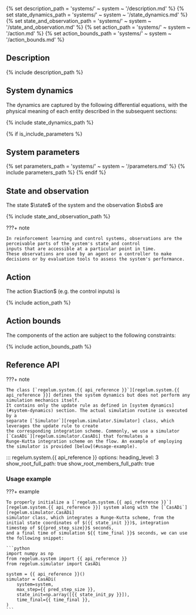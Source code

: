 


{% set description_path = 'systems/' ~ system ~ '/description.md' %}
{% set state_dynamics_path = 'systems/' ~ system ~ '/state_dynamics.md' %}
{% set state_and_observation_path = 'systems/' ~ system ~ '/state_and_observation.md' %}
{% set action_path = 'systems/' ~ system ~ '/action.md' %}
{% set action_bounds_path = 'systems/' ~ system ~ '/action_bounds.md' %}


## Description

{% include description_path %}


## System dynamics

The dynamics are captured by the following differential equations, with the physical meaning of each entity described in the subsequent sections:



{% include state_dynamics_path %}

{% if is_include_parameters %}
## System parameters
{% set parameters_path = 'systems/' ~ system ~ '/parameters.md' %}
{% include parameters_path %}
{% endif %}

## State and observation

The state $\state$ of the system and the observation $\obs$ are

{% include state_and_observation_path %}

???+ note

    In reinforcement learning and control systems, observations are the perceivable parts of the system's state and control 
    inputs that are accessible at a particular point in time. 
    These observations are used by an agent or a controller to make decisions or by evaluation tools to assess the system's performance.

## Action

The action $\action$ (e.g. the control inputs) is

{% include action_path %}

## Action bounds

The components of the action are subject to the following constraints:

{% include action_bounds_path %}

## Reference API


???+ note

    The class [`regelum.system.{{ api_reference }}`][regelum.system.{{ api_reference }}] defines the system dynamics but does not perform any simulation mechanics itself. 
    It contains only the update rule as defined in [system dynamics](#system-dynamics) section. The actual simulation routine is executed by a 
    separate [`Simulator`][regelum.simulator.Simulator] class, which leverages the update rule to create 
    the corresponding integration scheme. Commonly, we use a simulator [`CasADi`][regelum.simulator.CasADi] that formulates a 
    Runge-Kutta integration scheme on the flow. An example of employing the simulator is provided [below](#usage-example).


::: regelum.system.{{ api_reference }}
    options:
      heading_level: 3
      show_root_full_path: true
      show_root_members_full_path: true

### Usage example

    
???+ example

    To properly initialize a [`regelum.system.{{ api_reference }}`][regelum.system.{{ api_reference }}] system along with the [`CasADi`][regelum.simulator.CasADi] 
    simulator class, which integrates a Runge-Kutta scheme, from the initial state coordinates of $({{ state_init }})$, integration timestep of ${{pred_step_size}}$ seconds, 
    and a final time of simulation ${{ time_final }}$ seconds, we can use the following snippet:

    ```python
    import numpy as np
    from regelum.system import {{ api_reference }}
    from regelum.simulator import CasADi

    system = {{ api_reference }}()
    simulator = CasADi(
        system=system,
        max_step={{ pred_step_size }},
        state_init=np.array([{{ state_init_py }}]),
        time_final={{ time_final }},
    )
    ```